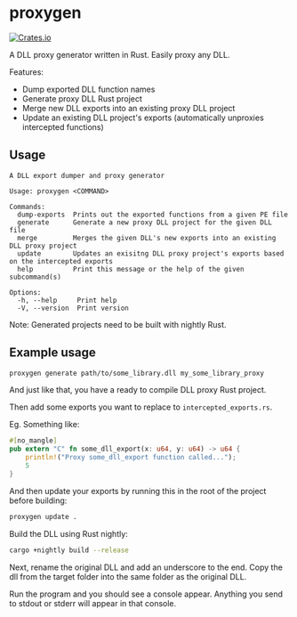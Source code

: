 # proxygen
[![Crates.io](https://img.shields.io/crates/v/proxygen)](https://crates.io/crates/proxygen)

A DLL proxy generator written in Rust. Easily proxy any DLL.

Features:
- Dump exported DLL function names
- Generate proxy DLL Rust project
- Merge new DLL exports into an existing proxy DLL project
- Update an existing DLL project's exports (automatically unproxies intercepted functions)

## Usage

```
A DLL export dumper and proxy generator

Usage: proxygen <COMMAND>

Commands:
  dump-exports  Prints out the exported functions from a given PE file
  generate      Generate a new proxy DLL project for the given DLL file
  merge         Merges the given DLL's new exports into an existing DLL proxy project
  update        Updates an exisitng DLL proxy project's exports based on the intercepted exports
  help          Print this message or the help of the given subcommand(s)

Options:
  -h, --help     Print help
  -V, --version  Print version
```

Note: Generated projects need to be built with nightly Rust.

## Example usage

```bash
proxygen generate path/to/some_library.dll my_some_library_proxy
```

And just like that, you have a ready to compile DLL proxy Rust project.

Then add some exports you want to replace to `intercepted_exports.rs`.

Eg. Something like:

```rust
#[no_mangle]
pub extern "C" fn some_dll_export(x: u64, y: u64) -> u64 {
    println!("Proxy some_dll_export function called...");
    5
}
```

And then update your exports by running this in the root of the project before building:
```bash
proxygen update .
```

Build the DLL using Rust nightly:

```bash
cargo +nightly build --release
```

Next, rename the original DLL and add an underscore to the end.
Copy the dll from the target folder into the same folder as the original DLL.

Run the program and you should see a console appear. Anything you send to stdout or stderr will appear in that console.
